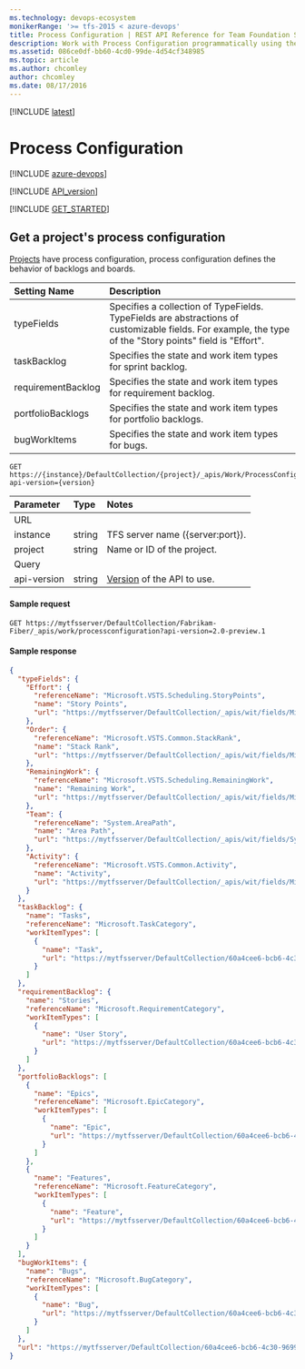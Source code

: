 ```yaml
---
ms.technology: devops-ecosystem
monikerRange: '>= tfs-2015 < azure-devops'
title: Process Configuration | REST API Reference for Team Foundation Server
description: Work with Process Configuration programmatically using the REST APIs for Team Foundation Server.
ms.assetid: 086ce0df-bb60-4cd0-99de-4d54cf348985
ms.topic: article
ms.author: chcomley
author: chcomley
ms.date: 08/17/2016
---
```


[!INCLUDE [latest](./_data/see-latest.md)]

# Process Configuration

[!INCLUDE [azure-devops](../_data/azure-devops-message.md)]

[!INCLUDE [API_version](../_data/version2-preview1.md)]

[!INCLUDE [GET_STARTED](../_data/get-started.md)]

## Get a project's process configuration 
<a id="GetProcessConfiguration"></a>

[Projects](../tfs/projects.md) have process configuration, process configuration defines the behavior of backlogs and boards.  

| Setting Name       | Description 
|:------------------ |:---------   
| typeFields         | Specifies a collection of TypeFields. TypeFields are abstractions of customizable fields. For example, the type of the "Story points" field is "Effort". 
| taskBacklog        | Specifies the state and work item types for sprint backlog. 
| requirementBacklog | Specifies the state and work item types for requirement backlog. 
| portfolioBacklogs  | Specifies the state and work item types for portfolio backlogs. 
| bugWorkItems       | Specifies the state and work item types for bugs.

```no-highlight
GET https://{instance}/DefaultCollection/{project}/_apis/Work/ProcessConfiguration?api-version={version}
```

| Parameter  | Type     | Notes
|:-----------|:---------|:----------------------------------------------------------------------------------------------------------------------------
| URL
| instance   | string   | TFS server name ({server:port}).
| project    | string   | Name or ID of the project.
| Query
| api-version | string  | [Version](../../concepts/rest-api-versioning.md) of the API to use.


#### Sample request

```
GET https://mytfsserver/DefaultCollection/Fabrikam-Fiber/_apis/work/processconfiguration?api-version=2.0-preview.1
```

#### Sample response

```json
{
  "typeFields": {
    "Effort": {
      "referenceName": "Microsoft.VSTS.Scheduling.StoryPoints",
      "name": "Story Points",
      "url": "https://mytfsserver/DefaultCollection/_apis/wit/fields/Microsoft.VSTS.Scheduling.StoryPoints"
    },
    "Order": {
      "referenceName": "Microsoft.VSTS.Common.StackRank",
      "name": "Stack Rank",
      "url": "https://mytfsserver/DefaultCollection/_apis/wit/fields/Microsoft.VSTS.Common.StackRank"
    },
    "RemainingWork": {
      "referenceName": "Microsoft.VSTS.Scheduling.RemainingWork",
      "name": "Remaining Work",
      "url": "https://mytfsserver/DefaultCollection/_apis/wit/fields/Microsoft.VSTS.Scheduling.RemainingWork"
    },
    "Team": {
      "referenceName": "System.AreaPath",
      "name": "Area Path",
      "url": "https://mytfsserver/DefaultCollection/_apis/wit/fields/System.AreaPath"
    },
    "Activity": {
      "referenceName": "Microsoft.VSTS.Common.Activity",
      "name": "Activity",
      "url": "https://mytfsserver/DefaultCollection/_apis/wit/fields/Microsoft.VSTS.Common.Activity"
    }
  },
  "taskBacklog": {
    "name": "Tasks",
    "referenceName": "Microsoft.TaskCategory",
    "workItemTypes": [
      {
        "name": "Task",
        "url": "https://mytfsserver/DefaultCollection/60a4cee6-bcb6-4c30-9699-5e76c0d064ce/_apis/wit/workItemTypes/Task"
      }
    ]
  },
  "requirementBacklog": {
    "name": "Stories",
    "referenceName": "Microsoft.RequirementCategory",
    "workItemTypes": [
      {
        "name": "User Story",
        "url": "https://mytfsserver/DefaultCollection/60a4cee6-bcb6-4c30-9699-5e76c0d064ce/_apis/wit/workItemTypes/User%20Story"
      }
    ]
  },
  "portfolioBacklogs": [
    {
      "name": "Epics",
      "referenceName": "Microsoft.EpicCategory",
      "workItemTypes": [
        {
          "name": "Epic",
          "url": "https://mytfsserver/DefaultCollection/60a4cee6-bcb6-4c30-9699-5e76c0d064ce/_apis/wit/workItemTypes/Epic"
        }
      ]
    },
    {
      "name": "Features",
      "referenceName": "Microsoft.FeatureCategory",
      "workItemTypes": [
        {
          "name": "Feature",
          "url": "https://mytfsserver/DefaultCollection/60a4cee6-bcb6-4c30-9699-5e76c0d064ce/_apis/wit/workItemTypes/Feature"
        }
      ]
    }
  ],
  "bugWorkItems": {
    "name": "Bugs",
    "referenceName": "Microsoft.BugCategory",
    "workItemTypes": [
      {
        "name": "Bug",
        "url": "https://mytfsserver/DefaultCollection/60a4cee6-bcb6-4c30-9699-5e76c0d064ce/_apis/wit/workItemTypes/Bug"
      }
    ]
  },
  "url": "https://mytfsserver/DefaultCollection/60a4cee6-bcb6-4c30-9699-5e76c0d064ce/_apis/work/processconfiguration"
}
```
